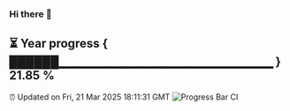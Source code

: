 ### Hi there 👋
⏳ Year progress { ██████▁▁▁▁▁▁▁▁▁▁▁▁▁▁▁▁▁▁▁▁▁▁▁▁ } 21.85 %
---
⏰ Updated on Fri, 21 Mar 2025 18:11:31 GMT
![Progress Bar CI](https://github.com/Moyi321/Moyi321/workflows/Progress%20Bar%20CI/badge.svg)
